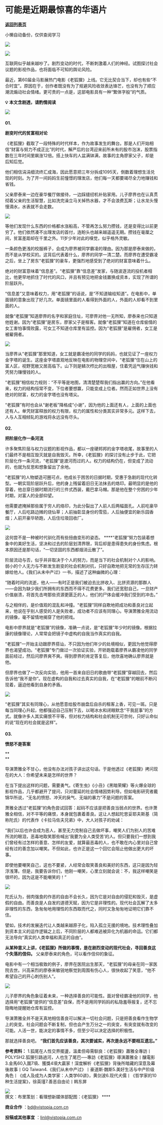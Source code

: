 # 可能是近期最惊喜的华语片

[**返回列表页**](/gzh/看理想)

小懒自动备份，仅供查阅学习

![](https://mmbiz.qpic.cn/mmbiz_png/aP7vrTpXJxRA0ViaNRqia18YGj5LgX4VSibTFXfBlkXZakYUA8yBkEQYYmpmDmxH0IZyeY4oUcOiabiaj1PywxF6StQ/640?wx_fmt=png)

![](https://mmbiz.qpic.cn/mmbiz_jpg/aP7vrTpXJxQ57EbLHjKxTgicQBWEK6WoTE3g1ic6l2rMFkl6YXBXvuQfYo6l15hjxJN8ZyvJMeE5YyIY39R9eib3w/640?wx_fmt=jpeg&from;=appmsg)

  

互联网似乎越来越吵了。剧烈变动的时代，不断刺激着人们的神经。试图探讨社会议题的影视作品，也将面临不可知的舆论风险。

最近，第60届金马影展热门电影《老狐狸》上线。它无比契合当下，却也有些“不合时宜”。原因在于，创作者既没有为了规避风险收敛表达锋芒，也没有为了顺应潮流煽动社会情绪。更可贵的一点是，这部电影具有一种“繁体字般”的气质。

  

 **💡** **本文含剧透，请酌情阅读**

  

![](https://mmbiz.qpic.cn/mmbiz_png/aP7vrTpXJxRA0ViaNRqia18YGj5LgX4VSibyicaNpfZMjSJFGHr85glQV0UvxPDGJ30TMHYUPnUHgbYyqpCwF83EGw/640?wx_fmt=png)

####

**01.**

 **剧变时代的贫富相对论**

  

《老狐狸》截取了一段特殊的时代样本，作为故事发生的舞台。那是人们开始相信“财富与努力不成正比”的时代，解严后的台湾迎来前所未有的股市泡沫，股票指数在三年时间里飙涨12倍。搭上快车的人盆满钵满，故事的主角廖家父子，却是后知后觉。

他们相信涓涓细流终汇成海，因此愿意把三年分拆成1095天，倒数着理想生活兑现的时刻。为了开一间妈妈生前憧憬的理发店，他们每一天都要竭尽全力地赚钱和省钱。

父亲廖泰来一边在豪华餐厅做接待，一边踩缝纫机补贴家用。儿子廖界也在认真贯彻着父亲的生活智慧，比如洗完澡立马关掉热水器，才不会浪费瓦斯；让水龙头慢慢滴水，水表就不会走数。

  

![](https://mmbiz.qpic.cn/mmbiz_png/UP4mWEf5RM3RO8ahYPK2xdqUwJeSMnpzDgGNpwNbu2mCkSkdB1xz2GtYqrvePfia424gXgcpSs7KlCbGzYibNjHw/640?&wx;_fmt=png)

  

等他们发现什么东西的价格都水涨船高，不管再怎么努力攒钱，还是变得比以前更穷了。他们依然凑不出理发店的首付，连盼头也越来越遥遥无期。攒钱在毫厘之间，贫富差距却在千里之外。11岁少年对此的嗅觉，似乎格外灵敏。

一条颜色更浅的校服裤子，会成为廖界被同学霸凌的理由。因为那是廖泰来做的，而不是从学校买的。这背后代表着什么，廖界的同学一清二楚。而廖界在遭受霸凌之后，坐上了房东“老狐狸”的豪车，更强烈地感受到了绝对的财富意味着什么。

绝对的财富意味着“信息差”。“老狐狸”靠“信息差”发家，与随波逐流的投机者相比，他更早地抓住了时代的风口，并且有预见地把金钱置换成资本，实现了所谓的阶层跃升。

“信息差”又意味着权力，用“老狐狸”的话说，是“不知道输给知道”。在电影中，单面镜的意象出现了好几次。单面镜里面的人看得到外面的人，外面的人却看不到里面的人。

就像“老狐狸”知道廖界的名字和家庭住址，可廖界对他一无所知，廖泰来也只知道他姓谢。因为“老狐狸”是房东，廖家父子是租客。就像“老狐狸”知道在仓库偷情的女工害怕事情败露，可女工不知道仓库里有监控。因为“老狐狸”是雇佣者，女工是被雇佣者。

  

![](https://mmbiz.qpic.cn/mmbiz_jpg/aP7vrTpXJxQ57EbLHjKxTgicQBWEK6WoT2cWCUQY52wPYcvsxVp7z0Kuicn4p9kPghkPibndGicWtmsXjBmZholTUg/640?wx_fmt=jpeg)

  

当廖界从“老狐狸”那里知道，女工就是霸凌他的同学的妈妈，也就见证了一座权力金字塔的诞生。这座金字塔直观地反映在电影的物理空间中，“老狐狸”住在山上的富人区，视野宽敞又居高临下。山下则是鳞次栉比的出租屋，住着凭运气赚快钱和凭努力赚慢钱的人。

“老狐狸”相信权力规则：“不平等是地图，清清楚楚帮我们指出赢的方向。”在他看来，权力的结构恒常不变，下位者要想赢，只能变成上位者。然而正如世界上没有绝对的财富，权力的金字塔也没有塔尖。

“老狐狸”有时也会从“谢老板”降格成“小谢”，因为他的上面还有人，上面的上面也还有人。单凭财富释放的权力有限，权力的属性和分类其实非常多元。这样下去，人与人互相倾轧的游戏将永远没有尽头。

####

**02.**

 **把阶层化作一条河流**

  

许多聚焦阶层与权力议题的影视作品，都以一座硬邦邦的金字塔收尾，故事里的人们最终不是相互毁灭就是自我毁灭。所幸，《老狐狸》的探讨没有止步于此，它把阶层化作一条河流，“老狐狸”是渡河而过的人。权力的结构仍在，但变成了流动的，也就为反思和想象留出了余地。

“老狐狸”的人物塑造可圈可点，他成长于困苦的日据时期，受惠于急剧的现代化转型。一朝实现阶层跃升后，他的身上残留着旧日无法抹去的烙印。最明显的是他的穿着，他总穿日据时期流行的三件式西装，戴巴拿马帽。那是他在整个穷困的少年时期，对富人的全部仰望。

他需要遮掩掉那些属于穷人的烙印，为此分裂出了人前人后两幅面孔。人前吃豪华餐厅，人后吃路边摊的烧仙草；人前抽彰显身份的雪茄，人后抽便宜的新乐园香烟；人前开豪华轿跑，人后住垃圾回收厂。

  

![](https://mmbiz.qpic.cn/mmbiz_png/UP4mWEf5RM3RO8ahYPK2xdqUwJeSMnpzTK9EWJUPyvyicHsXo0DO0pdNG8Px1icZ0ZibRdJXicq89iaUVZgqLibjWjPQ/640?&wx;_fmt=png)

  

这何尝不是一种被时代驯化而有些扭曲变形的姿态。
****“老狐狸”努力包装着想象中的美好生活，坚决和过去的阶层划清界限，背后却是患得患失的身份焦虑。根本原因还是那句话，“一切坚固的东西都烟消云散了”。

阶层流动与否，似乎并非取决于个人的努力，而是当下的社会机制对个人的影响。弱小的个人无力与不断发生剧变的社会机制对抗，只好自欺地把无常的生存压力转嫁给他人。《我们从未中产过》一书，描述了这种幽微的心理：

“随着时间的流逝，他人——有时正是我们被迫去比拼收入、比拼资源的那群人——会因为缺少我们所拥有的东西而不得不花费更多。我们还宽慰自己，一旦财产价值崩溃，将首先击垮那些资源更匮乏的人，他们的尸体会缓冲我们受到的冲击。”

与之相伴的，是价值观的混乱和冲撞。“老狐狸”同样自欺地把成功和善良对立起来，他说在乎别人感受的人是失败者，成功者不应该有同理心。导演萧雅全用流动的镜像，毫不留情地揭穿了他的把戏。

电影中廖界就是“老狐狸”的镜像，准确一点说，是“老狐狸”年少时的镜像。根据拉康的镜像理论，人常常会把镜子中虚构的自我当作真实的自我。

“老狐狸”一开始主动跟廖界搭讪，不只因为他们年少的处境相似，更因为他觉得廖界也渴望成功。“老狐狸”专门做过一次验证实验，开轿跑载着廖界从霸凌他的同学面前经过，然后问廖界爽不爽。得到廖界的肯定答复后，他欣喜地确认廖界就是他。

但廖界也做了一次反向实验，他用一首来自旧日的歌曲带“老狐狸”穿越回去，然后告诉他“我不是你”。现在虚构的自我和过去真实的自我，在“老狐狸”的眼前不断闪现着，逼迫他看到自身的矛盾。

  

![](https://mmbiz.qpic.cn/mmbiz_jpg/aP7vrTpXJxQ57EbLHjKxTgicQBWEK6WoTvTVG5Xre9ia6jyjsziaE2jEVkcEOr144wTSKicVN2qibed6OfdIzdTDficQ/640?wx_fmt=jpeg)

  

“老狐狸”其实有同理心，从他愿意给股市崩盘后自杀的租客上香，可见一斑。只是每当同理心升起，他都强迫自己压制下去，以喝冰水和闭眼默念“干我屁事”的方式。就像许多人其实痛恨不平等，但对权力结构和社会机制无可奈何，只好认命似的说“现在的社会就是这样”。

####

**03.**

 **愤怒不是答案**

 **  
**

导演萧雅全不甘心，他没有办法对孩子讲出这句话。于是他透过《老狐狸》拷问现在的大人：你希望未来是怎样的世界？

在当下提出这样的问题，需要勇气。《寄生虫》《小丑》《黑暗荣耀》等火爆全球的影视作品，几乎都避开了提问，只对蔓延的社会情绪因势利导。但如电影研究者戴锦华所说，“无名的愤怒、冲天的戾气、无端的暴力”不是问题的答案。

萧雅全透过“老狐狸”的角色尝试回答：起码不应该是把善良当弱点的世界。也许萧雅全相信，对不平等的痛恨，本身就包裹着善良。这让人想起陀思妥耶夫斯基（简称陀氏）的代表作《卡拉马佐夫兄弟》中，大人对孩子的劝诫：

“我们以后也许会成为恶人，甚至无力克制自己去做坏事，嘲笑人们为别人的苦难所流的眼泪，恶毒地取笑那些喊出‘我要为全人类受苦’的人。但只要我们一想到我们曾经有过怎样的善意、怎样的友爱，就算最恶毒的人，也不敢在内心里对自己曾经有过的善念加以嘲笑。不但如此，也许正是这一个回忆会阻止他做出更大的坏事。

即使他要嘲笑自己，这也不要紧，人经常会取笑善良和美好的东西，这只是因为轻浮浅薄。但是，我要告诉你们，他刚一嘲笑，心里立刻就会说：不，我这样嘲笑是很坏的，因为这是不能嘲笑的！”

  

![](https://mmbiz.qpic.cn/mmbiz_jpg/aP7vrTpXJxQ57EbLHjKxTgicQBWEK6WoTCr7icce1PZ60c2yiaXw3xn5kyHCXaXDia4ibSXDC7XoyTyjSjDhMQyjauw/640?wx_fmt=jpeg)

  

陀氏认为，弱肉强食的作恶的自由不会长久，因为它是对自由的侵犯和毁灭，是虚假的自由。而善良是人自发的道德天赋，因为它是非理性的。现代社会瓦解了太多非理性的东西，急匆匆地用理性的东西取而代之，同时又急匆匆地证明它们靠不住。

譬如，技术的发展迭代让人类越来越原子化，陷入孤立无援的境地。技术理性叠加到资本主义的运作逻辑之上后，不同阶层的人都难逃被异化为机器的命运。它们都无法导向“真实的人类幸福和真正的自由”。

**从某种意义上讲，《老狐狸》所做的事情，是在剧烈变动的现代社会，寻回善良这个失落的信仰。** 父亲廖泰来的角色，可以看作信仰的象征。

电影中有一个相当极致的例子，廖界在医院出生那天，“老狐狸”的母亲在同一家医院去世。兴高采烈的廖泰来敏锐地察觉到周围有伤心人，很快收起了笑意，“他不希望自己的开心刺伤别人”。

![](https://mmbiz.qpic.cn/mmbiz_png/UP4mWEf5RM3RO8ahYPK2xdqUwJeSMnpz1NETKdeiaw26jt2AnwQOIj2KNlVqBbBKsqTlDITx7r6sx7TibJkOZ2DA/640?&wx;_fmt=png)

  

儿子廖界的角色象征着未来，一种选择善良的可能性。面对曾经霸凌他的同学，他选择用“老狐狸”提供的“信息差”自保，而不是用同学妈妈的私隐羞辱报复，还不忘隐晦地提醒她仓库有监控。

导演萧雅全并不是天真地相信善良可以解决一切社会问题，只是把善良看作生物学上的突变。社会问题会不断复制，但也会产生万分之一的突变，有突变就有改变的可能。人活一世，能决定的事情不多，但至少可以决定选择的积极性。

那就选择善良吧。 **“我们首先应该善良，其次要诚实，再次是永远不要相互遗忘。”**

  

 **参考资料：**
1.狐尾在人性交界擺盪，溫柔但毋需馴良：《老狐狸》蕭雅全專訪丨POLYSH2.狐狸引路過河，人也生了尾巴──專訪《老狐狸》導演蕭雅全丨釀電影3.金馬60入圍7項、獲獎4項大贏家！深度解析《老狐狸》背後所暗藏的深意及幕後故事丨GQ
Taiwan4.《我们从未中产过》丨豪道斯·魏斯5.美好生活与中产阶级角色丨《成人及成为人类学家：人类学60讲》，黄剑波6.现代犬儒丨《哲学家的10种生活提案》，徐英瑾7.善恶自由论丨韩东屏

  

![](https://mmbiz.qpic.cn/mmbiz_png/aP7vrTpXJxRA0ViaNRqia18YGj5LgX4VSibCtkY28xLiaOEanibJrx7E0bWiaH8tRc0WkaCZ35VoiabPsr0urCBdAzT9Q/640?wx_fmt=png)  
撰文：布里策划：看理想新媒体部配图：《老狐狸》 ****

 **商业合作** ：bd@vistopia.com.cn  

 **投稿或其他事宜** ：linl@vistopia.com.cn

